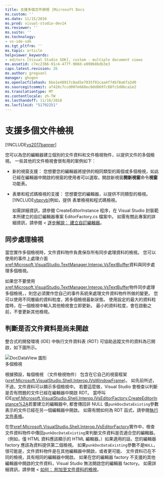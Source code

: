 ```yaml
---
title: 支援多個文件檢視 |Microsoft Docs
ms.custom: ''
ms.date: 11/15/2016
ms.prod: visual-studio-dev14
ms.reviewer: ''
ms.suite: ''
ms.technology:
- vs-ide-sdk
ms.tgt_pltfrm: ''
ms.topic: article
helpviewer_keywords:
- editors [Visual Studio SDK], custom - multiple document views
ms.assetid: c7ec2366-91c4-477f-908d-e89068bdb3e3
caps.latest.revision: 26
ms.author: gregvanl
manager: ghogen
ms.openlocfilehash: 6be1e48917c8ad5e7035f01caa4f74b78a6fa3d0
ms.sourcegitcommit: af428c7ccd007e668ec0dd8697c88fc5d8bca1e2
ms.translationtype: MT
ms.contentlocale: zh-TW
ms.lasthandoff: 11/16/2018
ms.locfileid: "51792251"
---
```

# <a name="supporting-multiple-document-views"></a>支援多個文件檢視
[!INCLUDE[vs2017banner](../includes/vs2017banner.md)]

您可以為您的編輯器建立個別的文件資料和文件檢視物件，以提供文件的多個檢視。 一些其他的文件檢視會很有用的案例如下：  
  
- 新的視窗支援： 您想要您的編輯器將提供的相同類型的兩個或多個檢視，如此已經在編輯器中開啟的視窗的使用者可以選取，開啟新視窗**開新視窗**命令**視窗**  功能表。  
  
- 表單和程式碼檢視的支援： 您想要您的編輯器，以提供不同類型的檢視。 [!INCLUDE[vbprvb](../includes/vbprvb-md.md)]例如，提供 表單檢視和程式碼檢視。  
  
  如需詳細資訊，請參閱 CreateEditorInstance 程序，在 Visual Studio 封裝範本所建立的自訂編輯器專案 EditorFactory.cs 檔案中。 如需有關此專案的詳細資訊，請參閱 <<c0> [ 逐步解說： 建立自訂編輯器](../extensibility/walkthrough-creating-a-custom-editor.md)。  
  
## <a name="synchronizing-views"></a>同步處理檢視  
 當您實作多個檢視時，文件資料物件負責保存所有同步處理資料的檢視。 您可以使用的事件上處理介面<xref:Microsoft.VisualStudio.TextManager.Interop.VsTextBuffer>資料與同步處理多個檢視。  
  
 如果您不要使用<xref:Microsoft.VisualStudio.TextManager.Interop.VsTextBuffer>物件同步處理多個檢視，，則您必須實作您自己的事件系統來處理文件資料物件所做的變更。 您可以使用不同層級的資料粒度，將多個檢視最新狀態。 使用設定的最大的資料粒度時，在一個檢視中輸入其他檢視會立即更新。 最小的資料粒度，會在啟動之前，不會更新其他檢視。  
  
## <a name="determining-whether-document-data-is-already-open"></a>判斷是否文件資料是尚未開啟  
 整合式的開發環境 (IDE) 中執行文件資料表 (RDT) 可協助追蹤文件的資料為已開啟，如下圖所示。  
  
 ![DocDataView 圖形](../extensibility/media/docdataview.gif "Docdataview")  
多個檢視  
  
 根據預設，每個檢視 （文件檢視物件） 包含在它自己的視窗框架 (<xref:Microsoft.VisualStudio.Shell.Interop.IVsWindowFrame>)。 如先前所述，不過，文件資料可以顯示多個檢視中。 若要這麼做，Visual Studio 會檢查以判斷是否有問題的文件已經在編輯器中開啟 RDT。 當呼叫 IDE<xref:Microsoft.VisualStudio.Shell.Interop.IVsEditorFactory.CreateEditorInstance%2A>若要建立的編輯器中, 都會傳回非 NULL 值`punkDocDataExisting`參數表示的文件已經在另一個編輯器中開啟。 如需有關如何為 RDT 函式，請參閱[執行文件表格](../extensibility/internals/running-document-table.md)。  
  
 在您<xref:Microsoft.VisualStudio.Shell.Interop.IVsEditorFactory>實作中，檢查文件資料物件中傳回`punkDocDataExisting`來判斷文件資料是否適合您的編輯器。 （例如，僅 HTML 資料應該顯示的 HTML 編輯器。）如果適用的話，您的編輯器 factory 應該為資料提供第二個檢視。 如果`punkDocDataExisting`參數不是`NULL`，很可能是，文件資料物件是在其他編輯器中開啟，或者更可能、 文件資料已在不同的檢視，具有相同的編輯器中開啟。 如果在您的編輯器 factory 不支援的其他編輯器中開啟的文件資料，Visual Studio 無法開啟您的編輯器 factory。 如需詳細資訊，請參閱 <<c0> [ 如何： 附加至文件資料的檢視](../extensibility/how-to-attach-views-to-document-data.md)。

